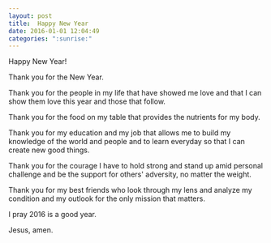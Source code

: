 ```yaml
---
layout: post
title:  Happy New Year
date: 2016-01-01 12:04:49
categories: ":sunrise:"
---
```


<p>Happy New Year!</p>

<p>Thank you for the New Year.</p>

<p>Thank you for the people in my life that have showed me love and that I can show them love this year and those that follow.</p>

<p>Thank you for the food on my table that provides the nutrients for my body.</p>

<p>Thank you for my education and my job that allows me to build my knowledge of the world and people and to learn everyday so that I can create new good things.</p>

<p>Thank you for the courage I have to hold strong and stand up amid personal challenge and be the support for others' adversity, no matter the weight.</p>

<p>Thank you for my best friends who look through my lens and analyze my condition and my outlook for the only mission that matters.</p>

<p>I pray 2016 is a good year.</p>

<p>Jesus, amen.</p>
